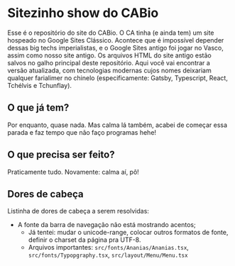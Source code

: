 # Sitezinho show do CABio

Esse é o repositório do site do CABio. O CA tinha (e ainda tem) um site hospeado no Google Sites Clássico. Acontece que é impossível depender dessas big techs imperialistas, e o Google Sites antigo foi jogar no Vasco, assim como nosso site antigo. Os arquivos HTML do site antigo estão salvos no galho principal deste repositório. Aqui você vai encontrar a versão atualizada, com tecnologias modernas cujos nomes deixariam qualquer farialimer no chinelo (especificamente: Gatsby, Typescript, React, Tchélvis e Tchunflay).

## O que já tem?
Por enquanto, quase nada. Mas calma lá também, acabei de começar essa parada e faz tempo que não faço programas hehe!

## O que precisa ser feito?
Praticamente tudo. Novamente: calma aí, pô!

## Dores de cabeça
Listinha de dores de cabeça a serem resolvidas:
* A fonte da barra de navegação não está mostrando acentos;
    * Já tentei: mudar o unicode-range, colocar outros formatos de fonte, definir o charset da página pra UTF-8.
    * Arquivos importantes: ```src/fonts/Ananias/Ananias.tsx```, ```src/fonts/Typopgraphy.tsx```, ```src/layout/Menu/Menu.tsx```
